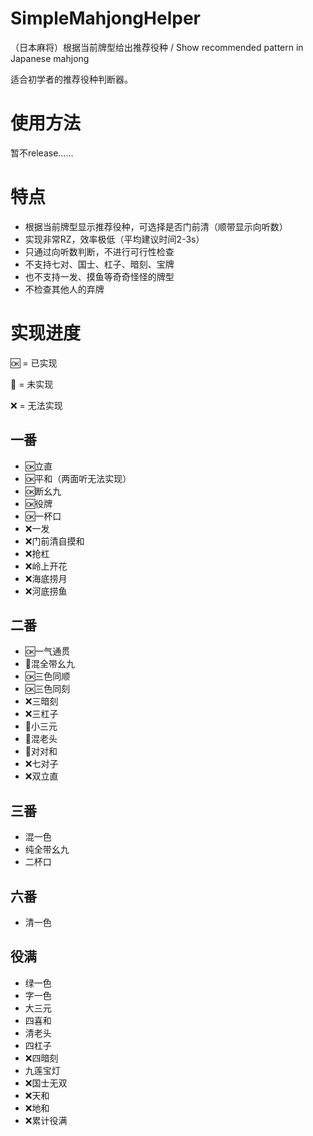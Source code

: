 # SimpleMahjongHelper
 （日本麻将）根据当前牌型给出推荐役种 / Show recommended pattern in Japanese mahjong

适合初学者的推荐役种判断器。

# 使用方法
暂不release……

# 特点
- 根据当前牌型显示推荐役种，可选择是否门前清（顺带显示向听数）
- 实现非常RZ，效率极低（平均建议时间2-3s）
- 只通过向听数判断，不进行可行性检查
- 不支持七对、国士、杠子、暗刻、宝牌
- 也不支持一发、摸鱼等奇奇怪怪的牌型
- 不检查其他人的弃牌
# 实现进度

🆗 = 已实现

🚧 = 未实现

❌ = 无法实现

## 一番
- 🆗立直
- 🆗平和（两面听无法实现）
- 🆗断幺九
- 🆗役牌
- 🆗一杯口
- ❌一发
- ❌门前清自摸和
- ❌抢杠
- ❌岭上开花
- ❌海底捞月
- ❌河底捞鱼

## 二番
- 🆗一气通贯 
- 🚧混全带幺九 
- 🆗三色同顺 
- 🆗三色同刻 
- ❌三暗刻 
- ❌三杠子 
- 🚧小三元 
- 🚧混老头 
- 🚧对对和 
- ❌七对子 
- ❌双立直
## 三番
- 混一色
- 纯全带幺九
- 二杯口
## 六番
- 清一色
## 役满
- 绿一色 
- 字一色 
- 大三元 
- 四喜和 
- 清老头 
- 四杠子 
- ❌四暗刻 
- 九莲宝灯 
- ❌国士无双 
- ❌天和 
- ❌地和 
- ❌累计役满
